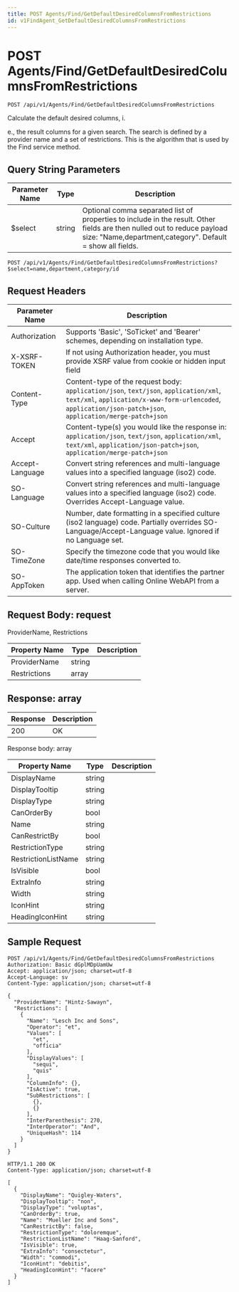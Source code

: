 ```yaml
---
title: POST Agents/Find/GetDefaultDesiredColumnsFromRestrictions
id: v1FindAgent_GetDefaultDesiredColumnsFromRestrictions
---
```


# POST Agents/Find/GetDefaultDesiredColumnsFromRestrictions

```http
POST /api/v1/Agents/Find/GetDefaultDesiredColumnsFromRestrictions
```

Calculate the default desired columns, i.

e., the result columns for a given search. The search is defined by a provider name and a set of restrictions. This is the algorithm that is used by the Find service method.





## Query String Parameters

| Parameter Name | Type |  Description |
|----------------|------|--------------|
| $select | string |  Optional comma separated list of properties to include in the result. Other fields are then nulled out to reduce payload size: "Name,department,category". Default = show all fields. |

```http
POST /api/v1/Agents/Find/GetDefaultDesiredColumnsFromRestrictions?$select=name,department,category/id
```


## Request Headers

| Parameter Name | Description |
|----------------|-------------|
| Authorization  | Supports 'Basic', 'SoTicket' and 'Bearer' schemes, depending on installation type. |
| X-XSRF-TOKEN   | If not using Authorization header, you must provide XSRF value from cookie or hidden input field |
| Content-Type | Content-type of the request body: `application/json`, `text/json`, `application/xml`, `text/xml`, `application/x-www-form-urlencoded`, `application/json-patch+json`, `application/merge-patch+json` |
| Accept         | Content-type(s) you would like the response in: `application/json`, `text/json`, `application/xml`, `text/xml`, `application/json-patch+json`, `application/merge-patch+json` |
| Accept-Language | Convert string references and multi-language values into a specified language (iso2) code. |
| SO-Language | Convert string references and multi-language values into a specified language (iso2) code. Overrides Accept-Language value. |
| SO-Culture | Number, date formatting in a specified culture (iso2 language) code. Partially overrides SO-Language/Accept-Language value. Ignored if no Language set. |
| SO-TimeZone | Specify the timezone code that you would like date/time responses converted to. |
| SO-AppToken | The application token that identifies the partner app. Used when calling Online WebAPI from a server. |

## Request Body: request  

ProviderName, Restrictions 

| Property Name | Type |  Description |
|----------------|------|--------------|
| ProviderName | string |  |
| Restrictions | array |  |


## Response: array



| Response | Description |
|----------------|-------------|
| 200 | OK |

Response body: array

| Property Name | Type |  Description |
|----------------|------|--------------|
| DisplayName | string |  |
| DisplayTooltip | string |  |
| DisplayType | string |  |
| CanOrderBy | bool |  |
| Name | string |  |
| CanRestrictBy | bool |  |
| RestrictionType | string |  |
| RestrictionListName | string |  |
| IsVisible | bool |  |
| ExtraInfo | string |  |
| Width | string |  |
| IconHint | string |  |
| HeadingIconHint | string |  |

## Sample Request

```http!
POST /api/v1/Agents/Find/GetDefaultDesiredColumnsFromRestrictions
Authorization: Basic dGplMDpUamUw
Accept: application/json; charset=utf-8
Accept-Language: sv
Content-Type: application/json; charset=utf-8

{
  "ProviderName": "Hintz-Sawayn",
  "Restrictions": [
    {
      "Name": "Lesch Inc and Sons",
      "Operator": "et",
      "Values": [
        "et",
        "officia"
      ],
      "DisplayValues": [
        "sequi",
        "quis"
      ],
      "ColumnInfo": {},
      "IsActive": true,
      "SubRestrictions": [
        {},
        {}
      ],
      "InterParenthesis": 270,
      "InterOperator": "And",
      "UniqueHash": 114
    }
  ]
}
```

```http_
HTTP/1.1 200 OK
Content-Type: application/json; charset=utf-8

[
  {
    "DisplayName": "Quigley-Waters",
    "DisplayTooltip": "non",
    "DisplayType": "voluptas",
    "CanOrderBy": true,
    "Name": "Mueller Inc and Sons",
    "CanRestrictBy": false,
    "RestrictionType": "doloremque",
    "RestrictionListName": "Haag-Sanford",
    "IsVisible": true,
    "ExtraInfo": "consectetur",
    "Width": "commodi",
    "IconHint": "debitis",
    "HeadingIconHint": "facere"
  }
]
```